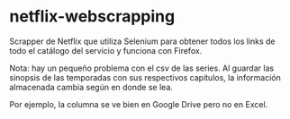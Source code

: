 # netflix-webscrapping
Scrapper de Netflix que utiliza Selenium para obtener todos los links de todo el catálogo del servicio y funciona con Firefox.

Nota: hay un pequeño problema con el csv de las series. Al guardar las sinopsis de las temporadas con sus respectivos capítulos, la información almacenada cambia según en donde se lea.

Por ejemplo, la columna se ve bien en Google Drive pero no en Excel.

